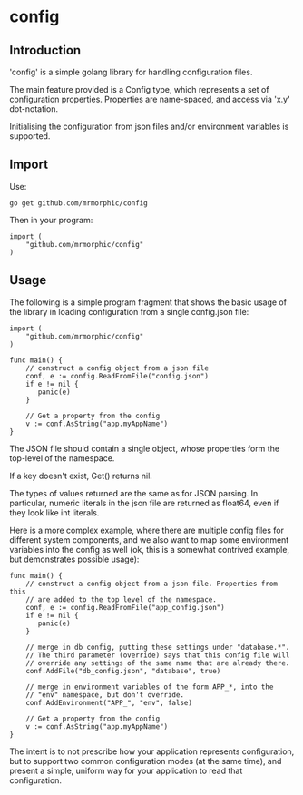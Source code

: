 # config

## Introduction

'config' is a simple golang library for handling configuration files.

The main feature provided is a Config type, which represents a set of configuration properties. Properties are name-spaced, and access via 'x.y' dot-notation.

Initialising the configuration from json files and/or environment variables is supported.

## Import

Use:

    go get github.com/mrmorphic/config

Then in your program:

    import (
        "github.com/mrmorphic/config"
    )

## Usage

The following is a simple program fragment that shows the basic usage of the library in loading configuration from a single config.json file:

    import (
        "github.com/mrmorphic/config"
    )

    func main() {
        // construct a config object from a json file
        conf, e := config.ReadFromFile("config.json")
        if e != nil {
           panic(e)
        }

        // Get a property from the config
        v := conf.AsString("app.myAppName")
    }

The JSON file should contain a single object, whose properties form the top-level of the namespace.

If a key doesn't exist, Get() returns nil.

The types of values returned are the same as for JSON parsing. In particular, numeric literals in the json file are returned as float64, even if they look like int literals.

Here is a more complex example, where there are multiple config files for different system components, and we also want to map some environment variables into the config as well (ok, this is a somewhat contrived example, but demonstrates possible usage):

    func main() {
        // construct a config object from a json file. Properties from this
        // are added to the top level of the namespace.
        conf, e := config.ReadFromFile("app_config.json")
        if e != nil {
           panic(e)
        }

        // merge in db config, putting these settings under "database.*".
        // The third parameter (override) says that this config file will
        // override any settings of the same name that are already there.
        conf.AddFile("db_config.json", "database", true)

        // merge in environment variables of the form APP_*, into the
        // "env" namespace, but don't override.
        conf.AddEnvironment("APP_", "env", false)

        // Get a property from the config
        v := conf.AsString("app.myAppName")
    }

The intent is to not prescribe how your application represents configuration, but to support two common configuration modes (at the same time), and present a simple, uniform way for your application to read that configuration.